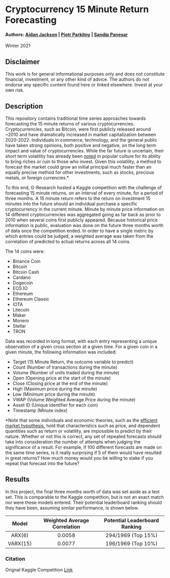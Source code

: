 Cryptocurrency 15 Minute Return Forecasting
====================================================

#### Authors: [Aidan Jackson](https://github.com/aidan-jackson-data) | [Piotr Parkitny](https://github.com/pparkitn) | [Sandip Panesar](https://github.com/sandzp)

Winter 2021

## Disclaimer

This work is for general informational purposes only and does not constitute financial, investment, or any other kind of advice. The authors do not endorse any specific content found here or linked elsewhere. Invest at your own risk.

## Description

This repository contains traditional time series approaches towards forecasting the 15 minute returns of various cryptocurrencies. Cryptocurrencies, such as Bitcoin, were first publicly released around ~2010 and have dramatically increased in market capitalization between 2020-2022. Individuals in commerce, technology, and the general public have taken strong opinions, both positive and negative, on the long term impact and value of cryptocurrencies. While the far future is uncertain, their short term volatility has already been [noted](https://www.youtube.com/watch?v=9MD77Us4_r4) in popular culture for its ability to bring riches or ruin to those who invest. Given this volatility, a method to forecast the market could grow an initial principal much faster than an equally precise method for other investments, such as stocks, precious metals, or foreign currencies.* 

To this end, G-Research hosted a Kaggle competition with the challenge of forecasting 15 minute returns, on an interval of every minute, for a period of three months. A 15 minute return refers to the return on investment 15 minutes into the future should an individual purchase a specific cryptocurrency in the current minute. Minute by minute price information on 14 different cryptocurrencies was aggregated going as far back as prior to 2010 when several coins first publicly appeared. Because historical price information is public, evaluation was done on the future three months worth of data once the competition ended. In order to have a single metric by which entries could be judged, a weighted average was taken from the correlation of predicted to actual returns across all 14 coins.

The 14 coins were:

* Binance Coin
* Bitcoin
* Bitcoin Cash
* Cardano
* Dogecoin
* EOS.IO
* Ethereum
* Ethereum Classic
* IOTA
* Litecoin
* Maker
* Monero
* Stellar
* TRON

Data was recorded in long format, with each entry representing a unique observation of a given cross section at a given time. For a given coin in a given minute, the following information was included:

* Target (15 Minute Return, the outcome variable to predict)
* Count (Number of transactions during the minute)
* Volume (Number of units traded during the minute)
* Open (Opening price at the start of the minute)
* Close (Closing price at the end of the minute)
* High (Maximum price during the minute)
* Low (Minimum price during the minute)
* VWAP (Volume Weighted Average Price during the minute)
* Asset ID (Unique identifier for each coin)
* Timestamp (Minute index)


*Note that some individuals and economic theories, such as the [efficient market hypothesis](https://en.wikipedia.org/wiki/Efficient-market_hypothesis), hold that characteristics such as price, and dependent quantities such as return or volatility, are impossible to predict by their nature. Whether or not this is correct, any set of repeated forecasts should take into consideration the number of attempts when judging the significance of a result. For example, if 100 different forecasts are made on the same time series, is it really surprising if 5 of them would have resulted in great returns? How much money would you be willing to stake if you repeat that forecast into the future?

## Results

In this project, the final three months worth of data was set aside as a test set. This is comparable to the Kaggle competition, but is not an exact match nor were these models entered. Their potential leaderboard ranking should they have been, assuming similar performance, is shown below.

|Model | Weighted Average Correlation | Potential Leaderboard Ranking |
|:------:|:-------:|:------------:|
|ARX(6) |0.0058|294/1969 (Top 15%)|
|VARX(15) |0.0077|196/1969 (Top 10%)|
  
### Citation

Orignal Kaggle Competition [Link](https://www.kaggle.com/c/g-research-crypto-forecasting)
  

